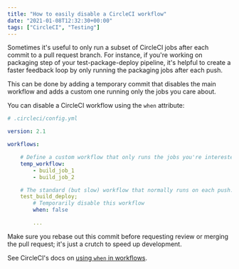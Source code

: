 ```yaml
---
title: "How to easily disable a CircleCI workflow"
date: "2021-01-08T12:32:30+00:00"
tags: ["CircleCI", "Testing"]
---
```


Sometimes it's useful to only run a subset of CircleCI jobs after each commit to
a pull request branch. For instance, if you're working on packaging step of your
test-package-deploy pipeline, it's helpful to create a faster feedback loop by
only running the packaging jobs after each push.

This can be done by adding a temporary commit that disables the main workflow
and adds a custom one running only the jobs you care about.

You can disable a CircleCI workflow using the `when` attribute:

```yaml
# .circleci/config.yml

version: 2.1

workflows:

    # Define a custom workflow that only runs the jobs you're interested in.
    temp_workflow:
        - build_job_1
        - build_job_2

    # The standard (but slow) workflow that normally runs on each push.
    test_build_deploy;
        # Temporarily disable this workflow
        when: false

        ...
```

Make sure you rebase out this commit before requesting review or merging the
pull request; it's just a crutch to speed up development.

See CircleCI's docs on [using `when` in workflows](https://circleci.com/docs/2.0/configuration-reference/#using-when-in-workflows).
